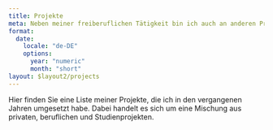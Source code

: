 ```yaml
---
title: Projekte
meta: Neben meiner freiberuflichen Tätigkeit bin ich auch an anderen Projekten beteiligt. Eine Übersicht aller meiner Projekte finden Sie hier.
format:
  date:
    locale: "de-DE"
    options:
      year: "numeric"
      month: "short"
layout: $layout2/projects
---
```


Hier finden Sie eine Liste meiner Projekte, die ich in den vergangenen Jahren umgesetzt habe. Dabei handelt es sich um eine Mischung aus privaten, beruflichen und Studienprojekten.
